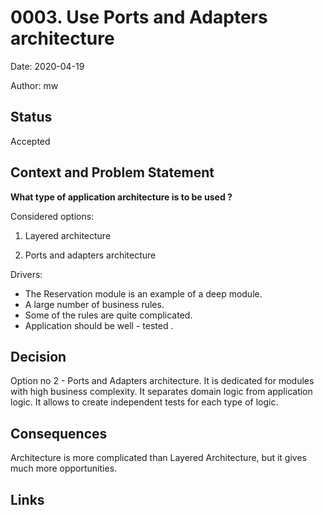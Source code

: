<!--
*************Metryka**Nie*Modyfikowac**************
wfl-adr-title:Use Ports and Adapters architecture
wfl-adr-date:2020-05-02
wfl-adr-author:mw
***************************************************
-->
# 0003. Use Ports and Adapters architecture

Date: 2020-04-19

Author: mw

## Status

Accepted

## Context and Problem Statement

**What type of application architecture is to be used ?**

Considered options:

1. Layered architecture

2. Ports and adapters architecture 

Drivers:

* The Reservation module is an example of a deep module. 
* A large number of business rules.
* Some of the rules are quite complicated.
* Application should be well - tested . 

## Decision

Option no 2 - Ports and Adapters architecture. It is dedicated for modules with high business complexity. 
It separates domain logic from application logic. It allows to create independent tests for each type of logic.

## Consequences

Architecture is more complicated than Layered Architecture, but it gives much more opportunities. 

## Links

